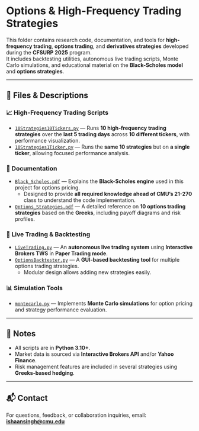 # Options & High-Frequency Trading Strategies  

This folder contains research code, documentation, and tools for **high-frequency trading**, **options trading**, and **derivatives strategies** developed during the **CFSURP 2025** program.  
It includes backtesting utilities, autonomous live trading scripts, Monte Carlo simulations, and educational material on the **Black-Scholes model** and **options strategies**.  

---

## 📂 Files & Descriptions  

### 📈 High-Frequency Trading Scripts  
- [`10Strategies10Tickers.py`](./10Strategies10Tickers.py) — Runs **10 high-frequency trading strategies** over the **last 5 trading days** across **10 different tickers**, with performance visualization.  
- [`10Strategies1Ticker.py`](./10Strategies1Ticker.py) — Runs the **same 10 strategies** but on **a single ticker**, allowing focused performance analysis.  

### 📜 Documentation  
- [`Black_Scholes.pdf`](./Black_Scholes.pdf) — Explains the **Black-Scholes engine** used in this project for options pricing.  
  - Designed to provide **all required knowledge ahead of CMU’s 21-270** class to understand the code implementation.  
- [`Options_Strategies.pdf`](./Options_Strategies.pdf) — A detailed reference on **10 options trading strategies** based on the **Greeks**, including payoff diagrams and risk profiles.  

### 🤖 Live Trading & Backtesting  
- [`LiveTrading.py`](./LiveTrading.py) — An **autonomous live trading system** using **Interactive Brokers TWS** in **Paper Trading mode**.  
- [`OptionsBacktester.py`](./OptionsBacktester.py) — A **GUI-based backtesting tool** for multiple options trading strategies.  
  - Modular design allows adding new strategies easily.  

### 📊 Simulation Tools  
- [`montecarlo.py`](./montecarlo.py) — Implements **Monte Carlo simulations** for option pricing and strategy performance evaluation.  

---

## 📌 Notes  
- All scripts are in **Python 3.10+**.  
- Market data is sourced via **Interactive Brokers API** and/or **Yahoo Finance**.  
- Risk management features are included in several strategies using **Greeks-based hedging**.  

---

## 📬 Contact  
For questions, feedback, or collaboration inquiries, email: **ishaansingh@cmu.edu**  
